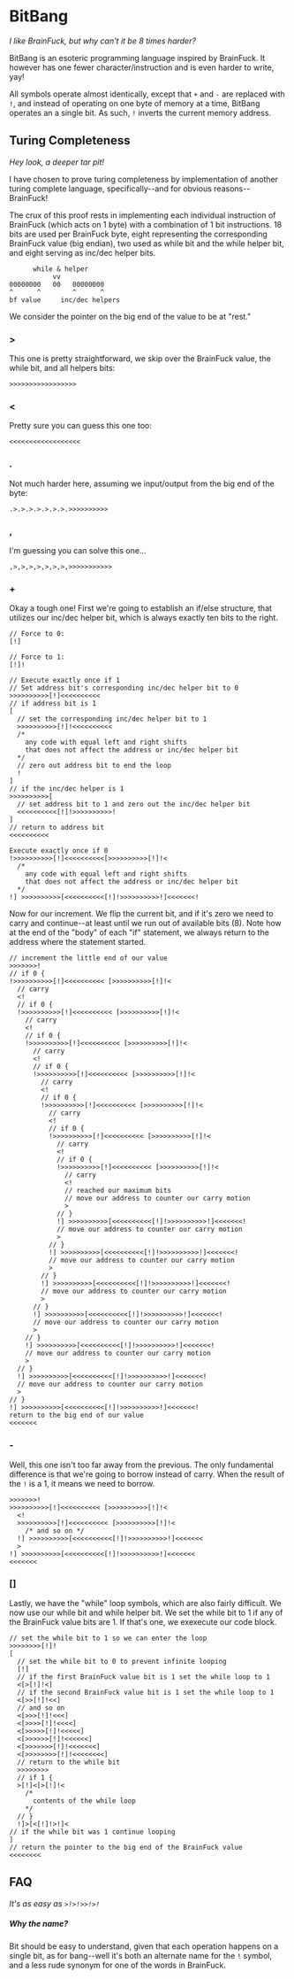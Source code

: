 # BitBang

*I like BrainFuck, but why can't it be 8 times harder?*

BitBang is an esoteric programming language inspired by BrainFuck.  It however has one fewer character/instruction and is even harder to write, yay!

All symbols operate almost identically, except that `+` and `-` are replaced with `!`, and instead of operating on one byte of memory at a time, BitBang operates an a single bit.  As such, `!` inverts the current memory address.

## Turing Completeness

*Hey look, a deeper tar pit!*

I have chosen to prove turing completeness by implementation of another turing complete language, specifically--and for obvious reasons--BrainFuck!

The crux of this proof rests in implementing each individual instruction of BrainFuck (which acts on 1 byte) with a combination of 1 bit instructions.  18 bits are used per BrainFuck byte, eight representing the corresponding BrainFuck value (big endian), two used as while bit and the while helper bit, and eight serving as inc/dec helper bits.

```
      while & helper
           vv
00000000   00   00000000
^      ^        ^      ^
bf value     inc/dec helpers
```

We consider the pointer on the big end of the value to be at "rest."

### >

This one is pretty straightforward, we skip over the BrainFuck value, the while bit, and all helpers bits:

```brainfuck
>>>>>>>>>>>>>>>>>
```

### <

Pretty sure you can guess this one too:

```brainfuck
<<<<<<<<<<<<<<<<<<
```

### .

Not much harder here, assuming we input/output from the big end of the byte:

```brainfuck
.>.>.>.>.>.>.>.>>>>>>>>>>
```

### ,

I'm guessing you can solve this one...

```brainfuck
,>,>,>,>,>,>,>,>>>>>>>>>>>
```

### +

Okay a tough one!  First we're going to establish an if/else structure, that utilizes our inc/dec helper bit, which is always exactly ten bits to the right.

```brainfuck
// Force to 0:
[!]

// Force to 1:
[!]!

// Execute exactly once if 1
// Set address bit's corresponding inc/dec helper bit to 0
>>>>>>>>>>[!]<<<<<<<<<<
// if address bit is 1
[
  // set the corresponding inc/dec helper bit to 1
  >>>>>>>>>>[!]!<<<<<<<<<<
  /*
    any code with equal left and right shifts
    that does not affect the address or inc/dec helper bit
  */
  // zero out address bit to end the loop
  !
]
// if the inc/dec helper is 1
>>>>>>>>>>[
  // set address bit to 1 and zero out the inc/dec helper bit
  <<<<<<<<<<[!]!>>>>>>>>>>!
]
// return to address bit
<<<<<<<<<<

Execute exactly once if 0
!>>>>>>>>>>[!]<<<<<<<<<<[>>>>>>>>>>[!]!<
  /*
    any code with equal left and right shifts
    that does not affect the address or inc/dec helper bit
  */
!] >>>>>>>>>>[<<<<<<<<<<[!]!>>>>>>>>>>!]<<<<<<<!
```

Now for our increment.  We flip the current bit, and if it's zero we need to carry and continue--at least until we run out of available bits (8).  Note how at the end of the "body" of each "if" statement, we always return to the address where the statement started.

```brainfuck
// increment the little end of our value
>>>>>>>!
// if 0 {
!>>>>>>>>>>[!]<<<<<<<<<< [>>>>>>>>>>[!]!<
  // carry
  <!
  // if 0 {
  !>>>>>>>>>>[!]<<<<<<<<<< [>>>>>>>>>>[!]!<
    // carry
    <!
    // if 0 {
    !>>>>>>>>>>[!]<<<<<<<<<< [>>>>>>>>>>[!]!<
      // carry
      <!
      // if 0 {
      !>>>>>>>>>>[!]<<<<<<<<<< [>>>>>>>>>>[!]!<
        // carry
        <!
        // if 0 {
        !>>>>>>>>>>[!]<<<<<<<<<< [>>>>>>>>>>[!]!<
          // carry
          <!
          // if 0 {
          !>>>>>>>>>>[!]<<<<<<<<<< [>>>>>>>>>>[!]!<
            // carry
            <!
            // if 0 {
            !>>>>>>>>>>[!]<<<<<<<<<< [>>>>>>>>>>[!]!<
              // carry
              <!
              // reached our maximum bits
              // move our address to counter our carry motion
              >
            // }
            !] >>>>>>>>>>[<<<<<<<<<<[!]!>>>>>>>>>>!]<<<<<<<!
            // move our address to counter our carry motion
            >
          // }
          !] >>>>>>>>>>[<<<<<<<<<<[!]!>>>>>>>>>>!]<<<<<<<!
          // move our address to counter our carry motion
          >
        // }
        !] >>>>>>>>>>[<<<<<<<<<<[!]!>>>>>>>>>>!]<<<<<<<!
        // move our address to counter our carry motion
        >
      // }
      !] >>>>>>>>>>[<<<<<<<<<<[!]!>>>>>>>>>>!]<<<<<<<!
      // move our address to counter our carry motion
      >
    // }
    !] >>>>>>>>>>[<<<<<<<<<<[!]!>>>>>>>>>>!]<<<<<<<!
    // move our address to counter our carry motion
    >
  // }
  !] >>>>>>>>>>[<<<<<<<<<<[!]!>>>>>>>>>>!]<<<<<<<!
  // move our address to counter our carry motion
  >
// }
!] >>>>>>>>>>[<<<<<<<<<<[!]!>>>>>>>>>>!]<<<<<<<!
return to the big end of our value
<<<<<<<
```

### -

Well, this one isn't too far away from the previous.  The only fundamental difference is that we're going to borrow instead of carry.  When the result of the `!` is a 1, it means we need to borrow.

```brainfuck
>>>>>>>!
>>>>>>>>>>[!]<<<<<<<<<< [>>>>>>>>>>[!]!<
  <!
  >>>>>>>>>>[!]<<<<<<<<<< [>>>>>>>>>>[!]!<
    /* and so on */
  !] >>>>>>>>>>[<<<<<<<<<<[!]!>>>>>>>>>>!]<<<<<<<
  >
!] >>>>>>>>>>[<<<<<<<<<<[!]!>>>>>>>>>>!]<<<<<<<
<<<<<<<
```

### []

Lastly, we have the "while" loop symbols, which are also fairly difficult.  We now use our while bit and while helper bit.  We set the while bit to 1 if any of the BrainFuck value bits are 1.  If that's one, we exexecute our code block.

```brainfuck
// set the while bit to 1 so we can enter the loop
>>>>>>>>[!]!
[
  // set the while bit to 0 to prevent infinite looping
  [!]
  // if the first BrainFuck value bit is 1 set the while loop to 1
  <[>[!]!<]
  // if the second BrainFuck value bit is 1 set the while loop to 1
  <[>>[!]!<<]
  // and so on
  <[>>>[!]!<<<]
  <[>>>>[!]!<<<<]
  <[>>>>>[!]!<<<<<]
  <[>>>>>>[!]!<<<<<<]
  <[>>>>>>>[!]!<<<<<<<]
  <[>>>>>>>>[!]!<<<<<<<<]
  // return to the while bit
  >>>>>>>>
  // if 1 {
  >[!]<[>[!]!<
    /*
      contents of the while loop
    */
  // }
  !]>[<[!]!>!]<
// if the while bit was 1 continue looping
]
// return the pointer to the big end of the BrainFuck value
<<<<<<<<
```

## FAQ

*It's as easy as `>!>!>>!>!`*

##### Why the name?

Bit should be easy to understand, given that each operation happens on a single bit, as for bang--well it's both an alternate name for the `!` symbol, and a less rude synonym for one of the words in BrainFuck.
